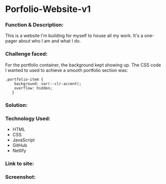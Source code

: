 # Porfolio-Website-v1

<h3>Function & Description:</h3>
This is a website I'm building for myself to house all my work. It's a one-pager about who I am and what I do.

<h3>Challenge faced:</h3>
For the portfolio container, the background kept showing up. The CSS code I wanted to used to achieve a smooth portfolio section was:

```
.portfolio-item {
   	background: var(--clr-accent);
    overflow: hidden;
   }
```

<h3>Solution:</h3>

<h3>Technology Used:</h3>

- HTML
- CSS
- JavaScript
- GitHub 
- Netlify

<h3>Link to site:</h3>


<h3>Screenshot:</h3>
